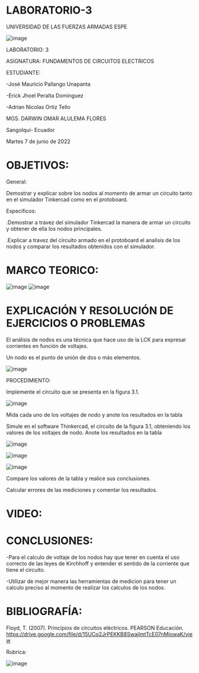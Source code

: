 # LABORATORIO-3

UNIVERSIDAD DE LAS FUERZAS ARMADAS ESPE



![image](https://user-images.githubusercontent.com/105695077/169195292-caeb0d12-8f66-4f08-bb58-2efffc44ccf5.png)




LABORATORIO: 3



ASIGNATURA: FUNDAMENTOS DE CIRCUITOS ELECTRICOS

ESTUDIANTE: 

-José Mauricio Pallango Unapanta

-Erick Jhoel Peralta Dominguez

-Adrian Nicolas Ortiz Tello 

MGS. DARWIN OMAR ALULEMA FLORES

Sangolquí- Ecuador

Martes 7 de junio de 2022

# OBJETIVOS:

General:

Demostrar y explicar sobre los nodos al momento de armar un circuito tanto en el simulador Tinkercad como en el protoboard.  

Especificos:

.Demostrar a travez del simulador Tinkercad la manera de armar un circuito y obtener de ella los nodos principales.

.Explicar a travez del circuito armado en el protoboard el analisis de los nodos y comparar los resultados obtenidos con el simulador. 

# MARCO TEORICO:

![image](https://user-images.githubusercontent.com/105695077/172496870-a872ae25-0440-4db3-bb74-e67443c555ea.png)
![image](https://user-images.githubusercontent.com/105695077/172496895-3a3145e4-7b1a-4c22-9cd9-40e63fa5c84e.png)

# EXPLICACIÓN Y RESOLUCIÓN DE EJERCICIOS O PROBLEMAS

El análisis de nodos es una técnica que hace uso de la LCK para expresar corrientes en función de voltajes.

Un nodo es el punto de unión de dos o más elementos.

![image](https://user-images.githubusercontent.com/105695077/172492102-8640d75e-b628-4199-9f03-142782da0618.png)

PROCEDIMIENTO:

Implemente el circuito que se presenta en la figura 3.1.

![image](https://user-images.githubusercontent.com/105695077/172492196-9c7dea9f-52a6-4010-83fa-922dc396602d.png)

Mida cada uno de los voltajes de nodo y anote los resultados en la tabla

Simule en el software Thinkercad, el circuito de la figura 3.1, obteniendo los valores de los voltajes de nodo. Anote los resultados en la tabla

![image](https://user-images.githubusercontent.com/105695077/172501475-06fcbbd0-6b1b-46ec-9d25-0d71939d9c6f.png)

![image](https://user-images.githubusercontent.com/105695077/172501374-c41b05ea-cb64-41cd-b4cd-5024d803b1c8.png)

![image](https://user-images.githubusercontent.com/105695077/172501398-ee254016-5dd0-4d62-a8b4-578c3b500a95.png)

Compare los valores de la tabla y realice sus conclusiones.

Calcular errores de las mediciones y comentar los resultados.

# VIDEO:


# CONCLUSIONES:

-Para el calculo de voltaje de los nodos hay que tener en cuenta el uso correcto de las leyes de Kirchhoff y entender el sentido de la corriente que tiene el circuito.

-Utilizar de mejor manera las herramientas de medicion para tener un calculo preciso al momento de realizar los calculos de los nodos.

# BIBLIOGRAFÍA:

Floyd, T. (2007). Principios de circuitos eléctricos. PEARSON Educación. https://drive.google.com/file/d/15UCq2JrPEKKB8SwajlmtTcE07nMiowaK/view

Rubrica:

![image](https://user-images.githubusercontent.com/105695077/169549221-6a6d7d81-301f-4ae6-adad-f0a59a65b83e.png)
